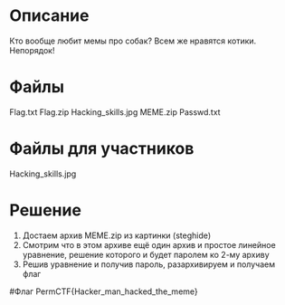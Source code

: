 # Описание
Кто вообще любит мемы про собак? Всем же нравятся котики. Непорядок!
# Файлы

Flag.txt
Flag.zip
Hacking_skills.jpg
MEME.zip
Passwd.txt

# Файлы для участников
Hacking_skills.jpg

# Решение
1. Достаем архив MEME.zip из картинки (steghide)
2. Смотрим что в этом архиве ещё один архив и простое линейное уравнение, решение которого и будет паролем ко 2-му архиву
3. Решив уравнение и получив пароль, разархивируем и получаем флаг

#Флаг
PermCTF{Hacker_man_hacked_the_meme}

